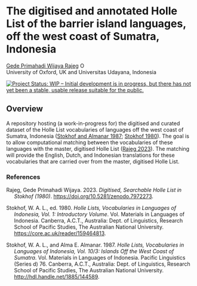The digitised and annotated Holle List of the barrier island languages,
off the west coast of Sumatra, Indonesia
================
[Gede Primahadi Wijaya
Rajeg](https://www.ling-phil.ox.ac.uk/people/gede-rajeg)
<a itemprop="sameAs" content="https://orcid.org/0000-0002-2047-8621" href="https://orcid.org/0000-0002-2047-8621" target="orcid.widget" rel="noopener noreferrer" style="vertical-align:top;"><img src="https://orcid.org/sites/default/files/images/orcid_16x16.png" style="width:1em;margin-right:.5em;" alt="ORCID iD icon"></a></br>University
of Oxford, UK and Universitas Udayana, Indonesia

<!-- README.md is generated from README.Rmd. Please edit that file -->
<!-- badges: start -->

[![Project Status: WIP – Initial development is in progress, but there
has not yet been a stable, usable release suitable for the
public.](https://www.repostatus.org/badges/latest/wip.svg)](https://www.repostatus.org/#wip)

<!-- badges: end -->

## Overview

A repository hosting (a work-in-progress for) the digitised and curated
dataset of the Holle List vocabularies of languages off the west coast
of Sumatra, Indonesia ([Stokhof and Almanar 1987](#ref-1885-144589);
[Stokhof 1980](#ref-holleli1980)). The goal is to allow computational
matching between the vocabularies of these languages with the master,
digitised Holle List ([Rajeg 2023](#ref-rajeg2023)). The matching will
provide the English, Dutch, and Indonesian translations for these
vocabularies that are carried over from the master, digitised Holle
List.

### References

<div id="refs" class="references csl-bib-body hanging-indent">

<div id="ref-rajeg2023" class="csl-entry">

Rajeg, Gede Primahadi Wijaya. 2023. *Digitised, Searchable Holle List in
Stokhof (1980)*. <https://doi.org/10.5281/zenodo.7972273>.

</div>

<div id="ref-holleli1980" class="csl-entry">

Stokhof, W. A. L., ed. 1980. *Holle Lists, Vocabularies in Languages of
Indonesia, Vol. 1: Introductory Volume*. Vol. Materials in Languages of
Indonesia. Canberra, A.C.T., Australia: Dept. of Linguistics, Research
School of Pacific Studies, The Australian National University.
<https://core.ac.uk/reader/159464813>.

</div>

<div id="ref-1885-144589" class="csl-entry">

Stokhof, W. A. L., and Alma E. Almanar. 1987. *Holle Lists, Vocabularies
in Languages of Indonesia, Vol. 10/3: Islands Off the West Coast of
Sumatra*. Vol. Materials in Languages of Indonesia. Pacific Linguistics
(Series d) 76. Canberra, A.C.T., Australia: Dept. of Linguistics,
Research School of Pacific Studies, The Australian National University.
<http://hdl.handle.net/1885/144589>.

</div>

</div>
